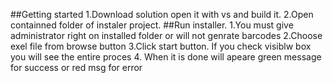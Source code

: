 
##Getting started
 1.Download solution open it with vs and build it.
 2.Open containned folder of instaler project.
##Run installer.
 1.You must give administrator right on installed folder or will not genrate barcodes
 2.Choose exel file from browse button
 3.Click start button. If you check visiblw box you will see the entire proces
 4. When it is done will apeare green message for success or red msg for error

 

 
